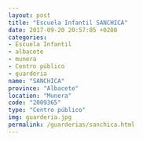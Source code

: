 ```yaml
---
layout: post
title: "Escuela Infantil SANCHICA"
date: 2017-09-20 20:57:05 +0200
categories:
- Escuela Infantil
- albacete
- munera
- Centro público
- guarderia
name: "SANCHICA"
province: "Albacete"
location: "Munera"
code: "2009365"
type: "Centro público"
img: guarderia.jpg
permalink: /guarderias/sanchica.html
---
```

